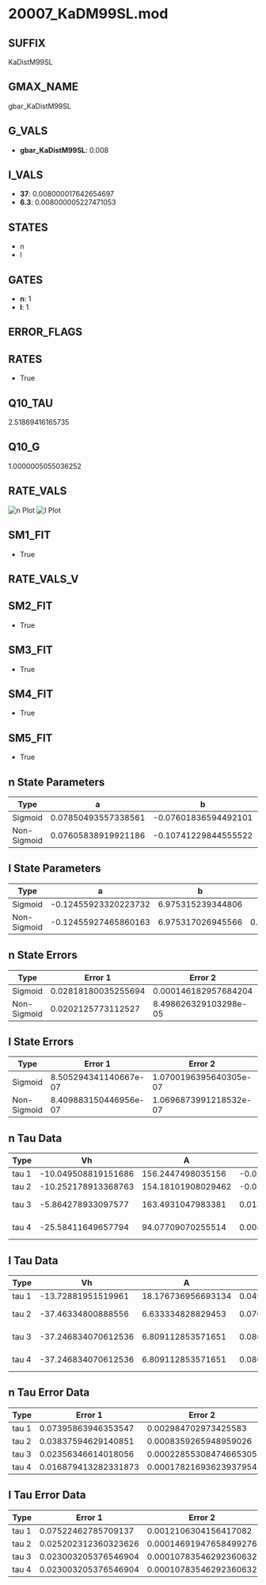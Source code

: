 # 20007_KaDM99SL.mod

## SUFFIX

KaDistM99SL

## GMAX_NAME

gbar_KaDistM99SL

## G_VALS

- **gbar_KaDistM99SL**: 0.008

## I_VALS

- **37**: 0.008000017642654697
- **6.3**: 0.008000005227471053

## STATES

- n
- l

## GATES

- **n**: 1
- **l**: 1

## ERROR_FLAGS


## RATES

- True

## Q10_TAU

2.51869416165735

## Q10_G

1.0000005055036252

## RATE_VALS

![n Plot](/Users/pbozelos/Dropbox/icg-Chai-Panos/supermodels/output_markdown_files/K/20007_KaDM99SL.mod/images/n.png)
![l Plot](/Users/pbozelos/Dropbox/icg-Chai-Panos/supermodels/output_markdown_files/K/20007_KaDM99SL.mod/images/l.png)

## SM1_FIT

- True

## RATE_VALS_V

## SM2_FIT

- True

## SM3_FIT

- True

## SM4_FIT

- True

## SM5_FIT

- True

## n State Parameters

| Type | a | b | c | d |
| --- | --- | --- | --- | --- |
| Sigmoid | 0.07850493557338561 | -0.07601836594492101 |
| Non-Sigmoid | 0.07605838919921186 | -0.10741229844555522 | 1.009042519431943 | -0.011706797040760972 |

## l State Parameters

| Type | a | b | c | d |
| --- | --- | --- | --- | --- |
| Sigmoid | -0.12455923320223732 | 6.975315239344806 |
| Non-Sigmoid | -0.12455927465860163 | 6.975317026945566 | 0.9999998088851522 | 6.670864004237048e-10 |

## n State Errors

| Type | Error 1 | Error 2 | Error 3 |
| --- | --- | --- | --- |
| Sigmoid | 0.02818180035255694 | 0.000146182957684204 | 0.021898272088506587 |
| Non-Sigmoid | 0.0202125773112527 | 8.498626329103298e-05 | 0.015705899269548528 |

## l State Errors

| Type | Error 1 | Error 2 | Error 3 |
| --- | --- | --- | --- |
| Sigmoid | 8.505294341140667e-07 | 1.0700196395640305e-07 | 6.82913665455693e-07 |
| Non-Sigmoid | 8.409883150446956e-07 | 1.0696873991218532e-07 | 6.752528364063137e-07 |

## n Tau Data

| Type | Vh | A | b1 | b2 | c1 | c2 | d1 | d2 | e1 | e2 |
| --- | --- | --- | --- | --- | --- | --- | --- | --- | --- | --- |
| tau 1 | -10.049508819151686 | 156.2447498035156 | -0.023175393697947074 | -0.06847628217334172 |
| tau 2 | -10.252178913368763 | 154.18101908029462 | -0.01269824192683382 | -0.00013802312389993288 | -0.05201169146458938 | 0.0005518368370729443 |
| tau 3 | -5.864278933097577 | 163.4931047983381 | 0.013561071965967467 | -0.0003498203171753623 | -1.9677372398764948e-07 | -0.013560682331997174 | 0.0009728074866913025 | -6.958253106657748e-06 |
| tau 4 | -25.58411649657794 | 94.07709070255514 | 0.00802901852694058 | 0.00026141055551027987 | -1.0006574996102352e-05 | 4.984637269513609e-08 | -0.08336925575193618 | 0.0012674354962065393 | 8.616533531739578e-06 | -1.5533841239995741e-07 |

## l Tau Data

| Type | Vh | A | b1 | b2 | c1 | c2 | d1 | d2 | e1 | e2 |
| --- | --- | --- | --- | --- | --- | --- | --- | --- | --- | --- |
| tau 1 | -13.72881951519961 | 18.176736956693134 | 0.04919437594952383 | -0.006766423423620061 |
| tau 2 | -37.46334800888556 | 6.633334828829453 | 0.0768944257135619 | 0.0021018021374900665 | -0.02035179170526395 | 5.4592511633292145e-05 |
| tau 3 | -37.246834070612536 | 6.809112853571651 | 0.08015441713263488 | 0.0017161274769397273 | -1.327862941735391e-05 | -0.020154212998791703 | 5.720328224146396e-05 | -2.0475157609799146e-08 |
| tau 4 | -37.246834070612536 | 6.809112853571651 | 0.08015441713263488 | 0.0017161274769397273 | -1.327862941735391e-05 | 0.0 | -0.020154212998791703 | 5.720328224146396e-05 | -2.0475157609799146e-08 | 0.0 |

## n Tau Error Data

| Type | Error 1 | Error 2 | Error 3 |
| --- | --- | --- | --- |
| tau 1 | 0.07395863946353547 | 0.002984702973425583 | 0.04978893236158454 |
| tau 2 | 0.03837594629140851 | 0.0008359265948959026 | 0.025834674732717174 |
| tau 3 | 0.02356346614018056 | 0.00022855308474665305 | 0.015862917846621163 |
| tau 4 | 0.016879413282331873 | 0.00017821693623937954 | 0.011363215606901577 |

## l Tau Error Data

| Type | Error 1 | Error 2 | Error 3 |
| --- | --- | --- | --- |
| tau 1 | 0.07522462785709137 | 0.0012106304156417082 | 0.05344036578662472 |
| tau 2 | 0.025202312360323626 | 0.00014691947658499276 | 0.017903987425010627 |
| tau 3 | 0.023003205376546904 | 0.00010783546292360632 | 0.016341718724390254 |
| tau 4 | 0.023003205376546904 | 0.00010783546292360632 | 0.016341718724390254 |

